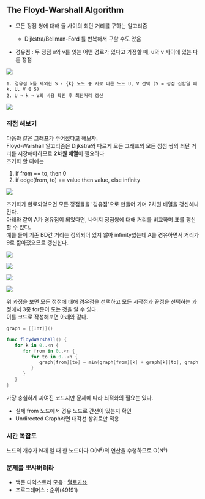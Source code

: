 ## The Floyd-Warshall Algorithm

* 모든 정점 쌍에 대해 둘 사이의 최단 거리를 구하는 알고리즘
    * Dijkstra/Bellman-Ford 를 반복해서 구할 수도 있음

* 경유점 : 두 정점 u와 v를 잇는 어떤 경로가 있다고 가정할 때, u와 v 사이에 있는 다른 정점

![](https://i.imgur.com/0z4TJTm.png)

```
1. 경유점 k를 제외한 S - {k} 노드 중 서로 다른 노드 U, V 선택 (S = 정점 집합일 때 k, U, V ∈ S)
2. U → k → V의 비용 확인 후 최단거리 갱신
```

![](https://i.imgur.com/sI4GOyq.png)

### 직접 해보기

다음과 같은 그래프가 주어졌다고 해보자. <br>
Floyd-Warshall 알고리즘은 Dijkstra와 다르게 모든 그래프의 모든 정점 쌍의 최단 거리를 저장해야하므로 **2차원 배열**이 필요하다 <br>
초기화 할 때에는
1. if from == to, then 0
2. if edge(from, to) == value then value, else infinity

![](https://i.imgur.com/khUGC2k.png)

초기화가 완료되었으면 모든 정점들을 '경유점'으로 만들어 가며 2차원 배열을 갱신해나간다.<br>
아래와 같이 A가 경유점이 되었다면, 나머지 정점쌍에 대해 거리를 비교하며 표를 갱신할 수 있다.<br>
예를 들어 기존 BD간 거리는 정의되어 있지 않아 infinity였는데 A를 경유하면서 거리가 9로 짧아졌으므로 갱신한다.

![](https://i.imgur.com/ZPGr5Wu.png)

![](https://i.imgur.com/oMKyOmv.png)

![](https://i.imgur.com/KrmM80L.png)

![](https://i.imgur.com/b8PjrIp.png)

위 과정을 보면 모든 정점에 대해 경유점을 선택하고 모든 시작점과 끝점을 선택하는 과정에서 3중 for문이 도는 것을 알 수 있다.<br>
이를 코드로 작성해보면 아래와 같다.

```swift
graph = [[Int]]()

func floydWarshall() {
   for k in 0..<n {
      for from in 0..<n {
         for to in 0..<n {
            graph[from][to] = min(graph[from][k] + graph[k][to], graph[from][to])
         }
      }
   }
}

```
가장 충실하게 짜여진 코드지만 문제에 따라 최적화의 필요는 있다.<br>
* 실제 from 노드에서 경유 노드로 간선이 있는지 확인
* Undirected Graph라면 대각선 상위로만 적용


### 시간 복잡도

노드의 개수가 N개 일 때 한 노드마다 O(N²)의 연산을 수행하므로 O(N³)

### 문제를 뽀샤버려라

* 백준 다익스트라 모음 : [열로가쑈](https://solved.ac/problems/tags/floyd_warshall)
* 프로그래머스 : 순위(49191)
